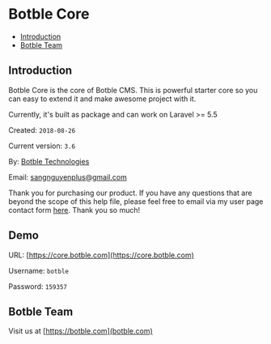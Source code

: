 # Botble Core

- [Introduction](#introduction)
- [Botble Team](#botble_team)

<a name="introduction"></a>
## Introduction

Botble Core is the core of Botble CMS. This is powerful starter core so you can easy to extend it and make awesome project with it.

Currently, it's built as package and can work on Laravel >= 5.5

Created: `2018-08-26`

Current version: `3.6`

By: [Botble Technologies](https://botble.com)

Email: [sangnguyenplus@gmail.com](mailto:sangnguyenplus@gmail.com)

Thank you for purchasing our product. If you have any questions that are beyond the scope of this help file, 
please feel free to email via my user page contact form [here](https://themeforest.net/user/botble). Thank you so much!
		
<a name="demo"></a>
## Demo

URL: [https://core.botble.com](https://core.botble.com)

Username: `botble`

Password: `159357`

<a name="botble_team"></a>
## Botble Team

Visit us at [https://botble.com](botble.com)